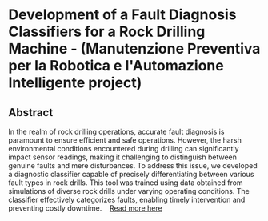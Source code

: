 # Development of a Fault Diagnosis Classifiers for a Rock Drilling Machine - (Manutenzione Preventiva per la Robotica e l'Automazione Intelligente project)

## Abstract
In the realm of rock drilling operations, accurate fault diagnosis is paramount to ensure efficient and safe operations. However, the harsh environmental conditions encountered during drilling can significantly impact sensor readings, making it challenging to distinguish between genuine faults and mere disturbances. To address this issue, we developed a diagnostic classifier capable of precisely differentiating between various fault types in rock drills. This tool was trained using data obtained from simulations of diverse rock drills under varying operating conditions. The classifier effectively categorizes faults, enabling timely intervention and preventing costly downtime.
&nbsp;&nbsp;
[Read more here](./project-report.pdf)
